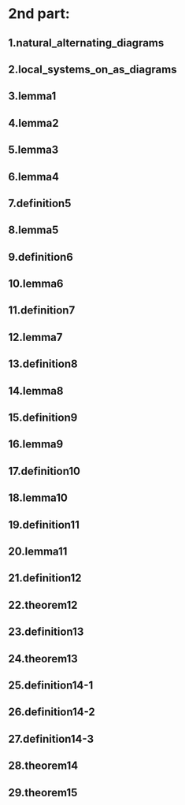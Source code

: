 # 2nd part:

## 1.natural_alternating_diagrams
## 2.local_systems_on_as_diagrams
## 3.lemma1
## 4.lemma2
## 5.lemma3
## 6.lemma4
## 7.definition5
## 8.lemma5
## 9.definition6
## 10.lemma6
## 11.definition7
## 12.lemma7
## 13.definition8
## 14.lemma8
## 15.definition9
## 16.lemma9
## 17.definition10
## 18.lemma10
## 19.definition11
## 20.lemma11
## 21.definition12
## 22.theorem12
## 23.definition13
## 24.theorem13
## 25.definition14-1
## 26.definition14-2
## 27.definition14-3
## 28.theorem14
## 29.theorem15
